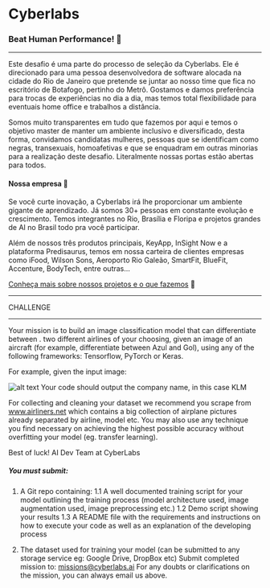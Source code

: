 # Cyberlabs
### **Beat Human Performance!** 🌟

---

Este desafio é uma parte do processo de seleção da Cyberlabs. Ele é direcionado para uma pessoa desenvolvedora de software alocada na cidade do Rio de Janeiro que pretende se juntar ao nosso time que fica no escritório de Botafogo, pertinho do Metrô. Gostamos e damos preferência para trocas de experiências no dia a dia, mas temos total flexibilidade para eventuais home office e trabalhos a distância.

Somos muito transparentes em tudo que fazemos por aqui e temos o objetivo master de manter um ambiente inclusivo e diversificado, desta forma, convidamos candidatas mulheres, pessoas que se identificam como negras, transexuais, homoafetivas e que se enquadram em outras minorias para a realização deste desafio. Literalmente nossas portas estão abertas para todos.

#### Nossa empresa 💃
Se você curte inovação, a Cyberlabs irá lhe proporcionar um ambiente gigante de aprendizado. Já somos 30+ pessoas em constante evolução e crescimento. Temos integrantes no Rio, Brasília e Floripa e projetos grandes de AI no Brasil todo pra você participar.

Além de nossos três produtos principais, KeyApp, InSight Now e a plataforma Predisaurus, temos em nossa carteira de clientes empresas como iFood, Wilson Sons, Aeroporto Rio Galeão, SmartFit, BlueFit, Accenture, BodyTech, entre outras...

[Conheça mais sobre nossos projetos e o que fazemos](https://cyberlabs.ai) 💙

---


CHALLENGE


---

Your mission is to build an image classification model that can differentiate between . two
different airlines of your choosing, given an image of an aircraft (for example, differentiate
between Azul and Gol), using any of the following frameworks: Tensorflow, PyTorch or Keras.

For example, given the input image:

![alt text](https://github.com/cyberlabsai/desafios-deep-learning/blob/master/images/klm.jpg)
Your code should output the company name, in this case KLM

For collecting and cleaning your dataset we recommend you scrape from www.airliners.net
which contains a big collection of airplane pictures already separated by airline, model etc.
You may also use any technique you find necessary on achieving the highest possible
accuracy without overfitting your model (eg. transfer learning).

Best of luck!
AI Dev Team at CyberLabs

##### You must submit:
1. A Git repo containing:
1.1  A well documented training script for your model outlining the training process (model architecture used, image augmentation used, image preprocessing etc.)
1.2 Demo script showing your results
1.3 A README file with the requirements and instructions on how to execute your code
as well as an explanation of the developing process

2. The dataset used for training your model (can be submitted to any storage service eg:
Google Drive, DropBox etc)
Submit completed mission to: ​missions@cyberlabs.ai
For any doubts or clarifications on the mission, you can always email us above.
